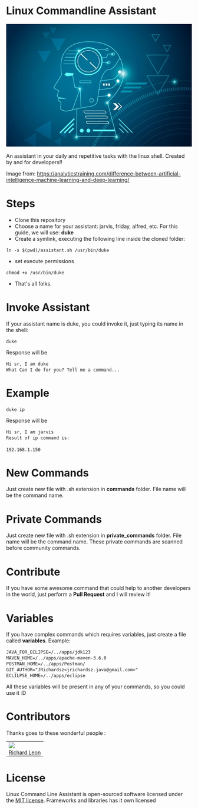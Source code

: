 # Linux Commandline Assistant


![](logo.png)

An assistant in your daily and repetitive tasks with the linux shell. Created by and for developers!!

Image from: https://analyticstraining.com/difference-between-artificial-intelligence-machine-learning-and-deep-learning/

# Steps

- Clone this repository
- Choose a name for your assistant: jarvis, friday, alfred, etc. For this guide, we will use: **duke**
- Create a symlink, executing the following line inside the cloned folder:

```
ln -s $(pwd)/assistant.sh /usr/bin/duke
```
- set execute permissions

```
chmod +x /usr/bin/duke
```

- That's all folks.

# Invoke Assistant

If your assistant name is duke, you could invoke it, just typing its name in the shell:

```
duke

```
Response will be

```
Hi sr, I am duke
What Can I do for you? Tell me a command...
```

# Example

```
duke ip

```
Response will be

```
Hi sr, I am jarvis
Result of ip command is:

192.168.1.150
```

# New Commands

Just create new file with .sh extension in **commands** folder. File name will be the command name.


# Private Commands

Just create new file with .sh extension in **private_commands** folder. File name will be the command name. These private commands are scanned before community commands.

# Contribute

If you have some awesome command that could help to another developers in the world, just perform a **Pull Request** and I will review it!

# Variables

If you have complex commands which requires variables, just create a file called **variables**. Example:

```
JAVA_FOR_ECLIPSE=/../apps/jdk123
MAVEN_HOME=/../apps/apache-maven-3.6.0
POSTMAN_HOME=/../apps/Postman/
GIT_AUTHOR="JRichardsz<jrichardsz.java@gmail.com>"
ECLILPSE_HOME=/../apps/eclipse
```
All these variables will be present in any of your commands, so you could use it :D

# Contributors

Thanks goes to these wonderful people :

<table>
  <tbody>
    <td>
      <img src="https://avatars0.githubusercontent.com/u/3322836?s=460&v=4" width="100px;"/>
      <br />
      <label><a href="http://jrichardsz.github.io/">Richard Leon</a></label>
      <br />
    </td>    
  </tbody>
</table>

# License
Linux Command Line Assistant is open-sourced software licensed under the [MIT license](./LICENSE). Frameworks and libraries has it own licensed
